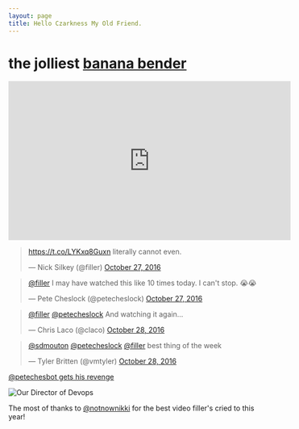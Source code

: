 ```yaml
---
layout: page
title: Hello Czarkness My Old Friend.
---
```


# the jolliest [banana bender](https://www.australiangeographic.com.au/topics/history-culture/2013/05/slang-what-aussies-call-other-aussies)

<iframe width="560" height="315" src="https://www.youtube.com/embed/_FE6a9H7MzQ" frameborder="0" allowfullscreen></iframe>

<blockquote class="twitter-tweet" data-cards="hidden" data-lang="en"><p lang="en" dir="ltr"><a href="https://t.co/LYKxq8Guxn">https://t.co/LYKxq8Guxn</a> literally cannot even.</p>&mdash; Nick Silkey (@filler) <a href="https://twitter.com/filler/status/791768031642791936">October 27, 2016</a></blockquote>
<script async src="//platform.twitter.com/widgets.js" charset="utf-8"></script>

<blockquote class="twitter-tweet" data-conversation="none" data-lang="en"><p lang="en" dir="ltr"><a href="https://twitter.com/filler">@filler</a> I may have watched this like 10 times today. I can&#39;t stop. 😭😭</p>&mdash; Pete Cheslock (@petecheslock) <a href="https://twitter.com/petecheslock/status/791774675260968961">October 27, 2016</a></blockquote>
<script async src="//platform.twitter.com/widgets.js" charset="utf-8"></script>

<blockquote class="twitter-tweet" data-conversation="none" data-lang="en"><p lang="en" dir="ltr"><a href="https://twitter.com/filler">@filler</a> <a href="https://twitter.com/petecheslock">@petecheslock</a> And watching it again...</p>&mdash; Chris Laco (@claco) <a href="https://twitter.com/claco/status/791800737206460416">October 28, 2016</a></blockquote>
<script async src="//platform.twitter.com/widgets.js" charset="utf-8"></script>

<blockquote class="twitter-tweet" data-lang="en"><p lang="en" dir="ltr"><a href="https://twitter.com/sdmouton">@sdmouton</a> <a href="https://twitter.com/petecheslock">@petecheslock</a> <a href="https://twitter.com/filler">@filler</a> best thing of the week</p>&mdash; Tyler Britten (@vmtyler) <a href="https://twitter.com/vmtyler/">October 28, 2016</a></blockquote>
<script async src="//platform.twitter.com/widgets.js" charset="utf-8"></script>

[@petechesbot gets his revenge](https://tirefi.re/petecheslock/)


![Our Director of Devops](https://tirefi.re/petecheslock/pete.png)

The most of thanks to [@notnownikki](https://twitter.com/notnownikki) for the best video filler's cried to this year!
